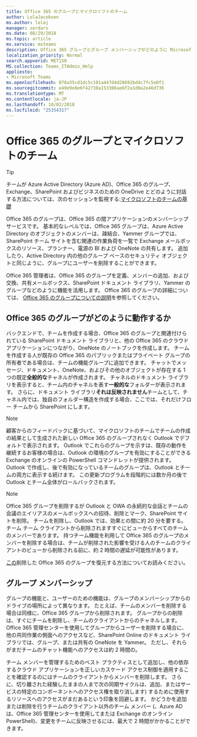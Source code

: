 ```yaml
---
title: Office 365 のグループとマイクロソフトのチーム
author: LolaJacobsen
ms.author: lolaj
manager: serdars
ms.date: 08/29/2018
ms.topic: article
ms.service: msteams
description: Office 365 グループとグループ メンバーシップがどのように Microsoft Teams と連携しているかについて説明します。
localization_priority: Normal
search.appverid: MET150
MS.collection: Teams_ITAdmin_Help
appliesto:
- Microsoft Teams
ms.openlocfilehash: 078a35cd1dc5c101a447d4d28692bd4c7fc5e0f1
ms.sourcegitcommit: e49e9e8e6f42738a153306ae6f2a1d0a2e46d736
ms.translationtype: MT
ms.contentlocale: ja-JP
ms.lasthandoff: 10/02/2018
ms.locfileid: "25354317"
---
```

<a name="office-365-groups-and-microsoft-teams"></a>Office 365 のグループとマイクロソフトのチーム
=====================================

> [!Tip]
> チームが Azure Active Directory (Azure AD)、Office 365 のグループ、Exchange、SharePoint およびビジネスのための OneDrive とどのように対話する方法については、次のセッションを監視する:[マイクロソフトのチームの基礎](https://aka.ms/teams-foundations)

Office 365 のグループは、Office 365 の間アプリケーションのメンバーシップ サービスです。 基本的なレベルでは、Office 365 グループは、Azure Active Directory のオブジェクトのメンバーは、疎結合、Yammer グループでは、SharePoint チーム サイトを含む関連の作業負荷を一覧で Exchange メールボックスのリソース、プランナー、電源の BI および OneNote の共有します。 追加したり、Active Directory 内の他のグループ ベースのセキュリティ オブジェクトと同じように、グループにユーザーを削除することができます。

Office 365 管理者は、Office 365 のグループを定義、メンバーの追加、および交換、共有メールボックス、SharePoint ドキュメント ライブラリ、Yammer のグループなどのように機能を活用します。 Office 365 のグループの詳細については、 [Office 365 のグループについての説明](https://support.office.com/article/Learn-about-Office-365-groups-b565caa1-5c40-40ef-9915-60fdb2d97fa2)を参照してください。

<a name="how-office-365-groups-work"></a>Office 365 のグループがどのように動作するか
--------------------------

バックエンドで、チームを作成する場合、Office 365 のグループと関連付けられている SharePoint ドキュメント ライブラリと、他の Office 365 のクラウド アプリケーションにつながり、OneNote のノートブックを作成します。 チームを作成する人が既存の Office 365 のパブリックまたはプライベート グループの所有者である場合は、チームの機能グループに追加できます。 チャットでメッセージ、ドキュメント、OneNote、およびその他のオブジェクトが存在する 1 つの既定**全般的な**チャネルが作成されます。 チャネルのドキュメント ライブラリを表示すると、チーム内のチャネルを表す**一般的な**フォルダーが表示されます。 さらに、ドキュメント ライブラリ**それは反映されません**チームとして、チャネル内では、独自のフォルダー構造を作成する場合、ここでは、それだけフロー チームから SharePoint にします。

> [!NOTE]
> 顧客からのフィードバックに基づいて、マイクロソフトのチームでチームの作成の結果として生成された新しい Office 365 のグループされなく Outlook でデフォルトで表示されます。 Outlook でこれらのグループを示すは、既存の動作を継続するお客様の場合は、Outlook の環境のグループを有効にすることができる Exchange のオンラインの PowerShell コマンドレットが提供されます。 Outlook で作成し、後で有効になっているチームのグループは、Outlook とチームの両方に表示する続けます。 この更新プログラムを段階的には数か月の後で Outlook とチーム全体がロールバックされます。

> [!NOTE]
> Office 365 グループを削除するが Outlook と OWA の永続的な会話とチームの会議のエイリアスのメールボックスへの招待、削除とマーク、SharePoint サイトを削除。 チームを削除し、Outlook では、効果との間に約 20 分を要する。 チーム チーム クライアントから削除されますすぐにビューからすべてのチームのメンバーであります。 持つチーム機能を利用して Office 365 のグループのメンバーを削除する場合は、チームが削除された影響を受ける人のチームのクライアントのビューから削除される前に、約 2 時間の遅延が可能性があります。
>
>[この](https://support.office.com/article/Restore-a-deleted-Office-365-Group-b7c66b59-657a-4e1a-8aa0-8163b1f4eb54)削除した Office 365 のグループを復元する方法についてお読みください。

<a name="group-membership"></a>グループ メンバーシップ
----------------

グループの機能と、ユーザーのための機能は、グループのメンバーシップからのドライブの場所によって異なります。 たとえば、チームのメンバーを削除する場合は同様に、Office 365 グループから削除されます。 グループからの削除は、すぐにチームを削除し、チームのクライアントからのチャネルします。 Office 365 管理センターを使用してグループからユーザーを削除する場合に、他の共同作業の側面へのアクセスなど、SharePoint Online のドキュメント ライブラリでは、グループ、または共有の OneNote を Yammer。 ただし、それらがまだチームのチャット機能へのアクセスは約 2 時間の。

チーム メンバーを管理するためのベスト プラクティスとして追加し、他の依存するクラウド アプリケーションを正しいカスケード アクセス制御を適用することを確認するのにはチームのクライアントからメンバーを削除します。 さらに、切り離された経験したままの人まで次の同期サイクルは、追加、またはサービスの特定のコンポーネントへのアクセス権を取り消します) するために使用するリソースへのアクセスがまだあるという印象を回避します。 かどうかを追加または削除を行うチームのクライアント以外のチーム メンバー (、Azure AD は、Office 365 管理センターを使用してまたは Exchange のオンライン PowerShell)、変更をチームに反映させるには、最大で 2 時間がかかることができます。
